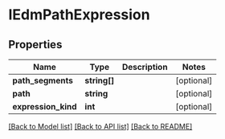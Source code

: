 # IEdmPathExpression

## Properties
Name | Type | Description | Notes
------------ | ------------- | ------------- | -------------
**path_segments** | **string[]** |  | [optional] 
**path** | **string** |  | [optional] 
**expression_kind** | **int** |  | [optional] 

[[Back to Model list]](../../README.md#documentation-for-models) [[Back to API list]](../../README.md#documentation-for-api-endpoints) [[Back to README]](../../README.md)

